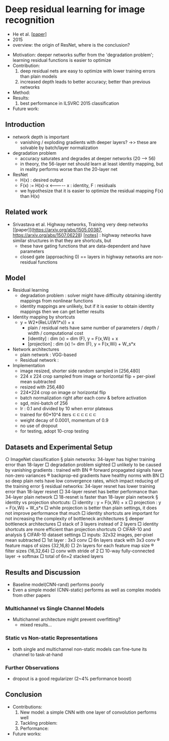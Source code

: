 # Deep residual learning for image recognition
- He et al.
[[paper]](https://arxiv.org/abs/1512.03385)
- 2015
- overview: the origin of ResNet, where is the conclusion?
* Motivation: deeper networks suffer from the 'degradation problem'; learning residual functions is easier to optimize
* Contribution: 
  1. deep residual nets are easy to optimize with lower training errors than plain models
  2. increased depth leads to better accuracy; better than previous networks
* Method:
* Results:
  1. best performance in ILSVRC 2015 classification
* Future work: 

## Introduction
- network depth is important
  - vanishing / exploding gradients with deeper layers? ->> these are solvable by batch/layer normalization
- degradation problem
  - accuracy saturates and degrades at deeper networks (20 --> 56)
  - in theory, the 56-layer net should learn at least identity mapping, but in reality performs worse than the 20-layer net
- ResNet
  - H(x) : desired output
  - F(x) := H(x)-x    <----- x : identity, F : residuals
  - we hypothesize that it is easier to optimize the residual mapping F(x) than H(x)

## Related work
- Srivastava et al. Highway networks, Training very deep networks
[[paper]](https://arxiv.org/abs/1505.00387, https://arxiv.org/abs/1507.06228) 
[[notes]]() 
: highway networks have similar structures in that they are shortcuts, but
  - these have gating functions that are data-dependent and have parameters
  - closed gate (approaching 0) == layers in highway networks are non-residual functions

## Model
- Residual learning
  - degradation problem : solver might have difficulty obtaining identity mappings from nonlinear functions
  - identity mappings are unlikely, but if it is easier to obtain identity mappings then we can get better results
- Identity mapping by shortcuts
  - y = W2*(ReLU(W1*x)) + x
    - plain / residual nets have same number of parameters / depth / width / computational cost
    - [identity] : dim (x) = dim (F), y = F(x,Wi) + x
    - [projection] : dim (x) != dim (F), y = F(x,Wi) + W_s*x
- Network architectures
  - plain network : VGG-based
  - Residual network : 
- Implementation
  - image resized, shorter side random sampled in [256,480]
  - 224 x 224 crop sampled from image or horizontal flip + per-pixel mean subtracted
  - resized with 256,480
  - 224*224 crop on image or horizontal flip
  - batch normalization right after each conv & before activation
  - sgd, mini-batch of 256
  - lr : 0.1 and divided by 10 when error plateaus
  - trained for 60*10^4 iters ㄷㄷㄷㄷㄷㄷ
  - weight decay of 0.0001, momentum of 0.9
  - no use of dropout
  - for testing, adopt 10-crop testing

## Datasets and Experimental Setup
○ ImageNet classification
	§ plain networks: 34-layer has higher training error than 18-layer
		□ degradation problem sighted
		□ unlikely to be caused by vanishing gradients : trained with BN
			® forward propagated signals have non-zero variances
			® backprop-ed gradients have healthy norms with BN
		□ so deep plain nets have low convergence rates, which impact reducing of the training error
	§ residual networks: 34-layer resnet has lower training error than 18-layer resnet
		□ 34-layer resnet has better performance than 34-layer plain network
		□ 18-resnet is faster than 18-layer plain network
	§ identity vs projection shortcuts:
		□ identity : y = F(x,Wi) + x
		□ projection : y = F(x,Wi) + W_s*x
		□ while projection is better than plain settings, it does not improve performance that much
		□ identity shortcuts are important for not increasing the complexity of bottleneck architectures
	§ deeper bottleneck architectures
		□ stack of 3 layers instead of 2 layers
		□ identity shortcuts are more efficient than projection shortcuts
○ CIFAR-10 and analysis
	§ CIFAR-10 dataset settings
		□ inputs: 32x32 images, per-pixel mean subtracted
		□ 1st layer : 3x3 conv
		□ 6n layers stack with 3x3 conv
			® feature maps of sizes {32,16,8}
		□ 2n layers for each feature map size
			® filter sizes {16,32,64}
		□ conv with stride of 2
		□ 10-way fully-connected layer -> softmax
		□ total of 6n+2 stacked layers

## Results and Discussion
- Baseline model(CNN-rand) performs poorly
- Even a simple model (CNN-static) performs as well as complex models from other papers

### Multichannel vs Single Channel Models
- Multichannel architecture might prevent overfitting?
  - mixed results...

### Static vs Non-static Representations
- both single and multichannel non-static models can fine-tune its channel to task-at-hand

### Further Observations
- dropout is a good regularizer (2~4% performance boost)

## Conclusion
- Contributions:
  1. New model: a simple CNN with one layer of convolution performs well
  2. Tackling problem: 
  3. Performance: 
- Future works:
